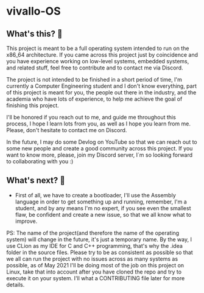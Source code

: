 # vivallo-OS

## What's this? 🧐

This project is meant to be a full operating system intended to run on the x86_64 architecture. If you came across this project just by coincidence and you have experience 
working on low-level systems, embedded systems, and related stuff, feel free to contribute and to contact me via Discord. 

The project is not intended to be finished in a short period of time, I'm currently a Computer Engineering student and I don't know everything, part of this
project is meant for you, the people out there in the industry, and the academia who have lots of experience, to help me achieve the goal of finishing this project.

I'll be honored if you reach out to me, and guide me throughout this process, I hope I learn lots from you, as well as I hope you learn from me. Please, don't hesitate to contact me on Discord. 

In the future, I may do some Devlog on YouTube so that we can reach out to some new people and create a good community across this project. 
If you want to know more, please, join my Discord server, I´m so looking forward to collaborating with you :) 

## What's next? 🤔
- First of all, we have to create a bootloader, I'll use the Assembly language in order to get something up and running, remember, I'm a student, and by any means
I'm no expert, if you see even the smallest flaw, be confident and create a new issue, so that we all know what to improve. 


PS: The name of the project(and therefore the name of the operating system) will change in the future, it's just a temporary name. By the way, I use CLion as my IDE for C and C++ programming, that's why the .idea folder in the source files. Please try to be as consistent as possible so that we all can run the project with no issues across as many systems as possible, as of May 2021 I'll be doing most of the job on this project on Linux, take that into account after you have cloned the repo and try to execute it on your system. I'll what a CONTRIBUTING file later for more details. 
